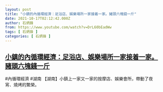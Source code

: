 ```yaml
---
layout: post
title: "小鎮的內循環經濟：足浴店、娛樂場所一家接着一家。豬頭六塊錢一斤"
date: 2021-10-17T02:12:42.000Z
author: 石炳鋒
from: https://www.youtube.com/watch?v=DrL60bEadWw
tags: [ 石炳锋 ]
categories: [ 石炳锋 ]
---
```

<!--1634436762000-->
[小鎮的內循環經濟：足浴店、娛樂場所一家接着一家。豬頭六塊錢一斤](https://www.youtube.com/watch?v=DrL60bEadWw)
------

<div>
#內循環經濟 #湖南 【湖南】小鎮上一家又一家的按摩店、娛樂會所，帶動了夜宵、燒烤的繁榮。
</div>
